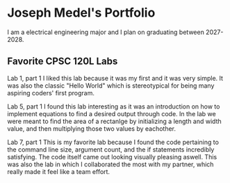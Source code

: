 # Joseph Medel's Portfolio

I am a electrical engineering major and I plan on graduating between 2027-2028.

## Favorite CPSC 120L Labs 

Lab 1, part 1 
I liked this lab because it was my first and it was very simple. It was also the classic "Hello World" which is stereotypical for being many aspiring coders' first program.

Lab 5, part 1 
I found this lab interesting as it was an introduction on how to implement equations to find a desired output through code. In the lab we were meant to find the area of a rectanlge by initializing a length and width value, and then multiplying those two values by eachother.

Lab 7, part 1
This is my favorite lab because I found the code pertaining to the command line size, argument count, and the if statements incredibly satisfying. The code itself came out looking visually pleasing aswell. This was also the lab in which I collaborated the most with my partner, which really made it feel like a team effort.